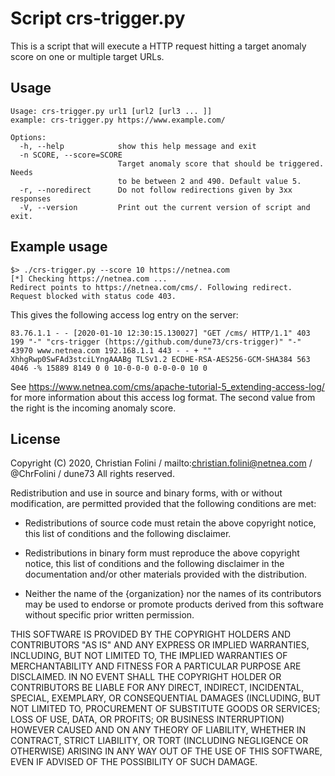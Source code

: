 # Script crs-trigger.py

This is a script that will execute a HTTP request hitting a target anomaly score on one or multiple target URLs.

## Usage

```
Usage: crs-trigger.py url1 [url2 [url3 ... ]]
example: crs-trigger.py https://www.example.com/

Options:
  -h, --help            show this help message and exit
  -n SCORE, --score=SCORE
                        Target anomaly score that should be triggered. Needs
                        to be between 2 and 490. Default value 5.
  -r, --noredirect      Do not follow redirections given by 3xx responses
  -V, --version         Print out the current version of script and exit.
```

## Example usage

```
$> ./crs-trigger.py --score 10 https://netnea.com
[*] Checking https://netnea.com ...
Redirect points to https://netnea.com/cms/. Following redirect.
Request blocked with status code 403.
```

This gives the following access log entry on the server:
```
83.76.1.1 - - [2020-01-10 12:30:15.130027] "GET /cms/ HTTP/1.1" 403 199 "-" "crs-trigger (https://github.com/dune73/crs-trigger)" "-" 43970 www.netnea.com 192.168.1.1 443 - - + "" XhhgRwp0SwFAd3stciLYngAAABg TLSv1.2 ECDHE-RSA-AES256-GCM-SHA384 563 4046 -% 15889 8149 0 0 10-0-0-0 0-0-0-0 10 0
```

See https://www.netnea.com/cms/apache-tutorial-5_extending-access-log/ for 
more information about this access log format. The second value from the
right is the incoming anomaly score.

## License

Copyright (C) 2020, Christian Folini / mailto:christian.folini@netnea.com / @ChrFolini / dune73
All rights reserved.

Redistribution and use in source and binary forms, with or without
modification, are permitted provided that the following conditions are met:

* Redistributions of source code must retain the above copyright notice, this
  list of conditions and the following disclaimer.

* Redistributions in binary form must reproduce the above copyright notice,
  this list of conditions and the following disclaimer in the documentation
  and/or other materials provided with the distribution.

* Neither the name of the {organization} nor the names of its
  contributors may be used to endorse or promote products derived from
  this software without specific prior written permission.

THIS SOFTWARE IS PROVIDED BY THE COPYRIGHT HOLDERS AND CONTRIBUTORS "AS IS"
AND ANY EXPRESS OR IMPLIED WARRANTIES, INCLUDING, BUT NOT LIMITED TO, THE
IMPLIED WARRANTIES OF MERCHANTABILITY AND FITNESS FOR A PARTICULAR PURPOSE ARE
DISCLAIMED. IN NO EVENT SHALL THE COPYRIGHT HOLDER OR CONTRIBUTORS BE LIABLE
FOR ANY DIRECT, INDIRECT, INCIDENTAL, SPECIAL, EXEMPLARY, OR CONSEQUENTIAL
DAMAGES (INCLUDING, BUT NOT LIMITED TO, PROCUREMENT OF SUBSTITUTE GOODS OR
SERVICES; LOSS OF USE, DATA, OR PROFITS; OR BUSINESS INTERRUPTION) HOWEVER
CAUSED AND ON ANY THEORY OF LIABILITY, WHETHER IN CONTRACT, STRICT LIABILITY,
OR TORT (INCLUDING NEGLIGENCE OR OTHERWISE) ARISING IN ANY WAY OUT OF THE USE
OF THIS SOFTWARE, EVEN IF ADVISED OF THE POSSIBILITY OF SUCH DAMAGE.

